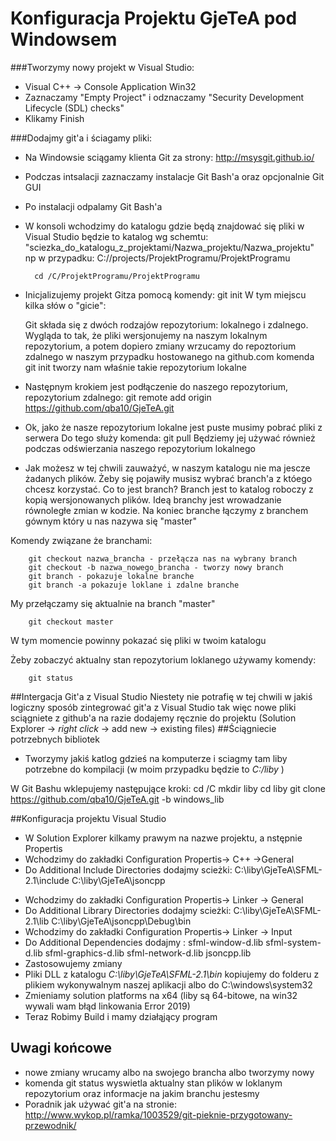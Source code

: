 Konfiguracja Projektu GjeTeA pod Windowsem
======
###Tworzymy nowy projekt w Visual Studio:

- Visual C++ -> Console Application Win32 
- Zaznaczamy "Empty Project" i odznaczamy "Security Development Lifecycle (SDL) checks"
- Klikamy Finish

###Dodajmy git'a i ściagamy pliki:
- Na Windowsie sciągamy klienta Git za strony: http://msysgit.github.io/
- Podczas intsalacji zaznaczamy instalacje Git Bash'a oraz opcjonalnie Git GUI
- Po instalacji odpalamy Git Bash'a
- W konsoli wchodzimy do katalogu gdzie będą znajdować się pliki
w Visual Studio będzie to katalog wg schemtu: 
        "sciezka_do_katalogu_z_projektami/Nazwa_projektu/Nazwa_projektu"
	np w przypadku:  C://projects/ProjektProgramu/ProjektProgramu

		cd /C/ProjektProgramu/ProjektProgramu
- Inicjalizujemy projekt Gitza pomocą komendy:
        git init
	W tym miejscu kilka słów o "gicie":

	Git składa się z dwóch rodzajów repozytorium: lokalnego i zdalnego. Wygląda to tak, że pliki wersjonujemy na naszym lokalnym repozytorium, a potem dopiero zmiany wrzucamy do repoztorium zdalnego w naszym przypadku hostowanego na github.com		komenda git init tworzy nam właśnie takie repozytorium lokalne
- Następnym krokiem jest podłączenie do naszego repozytorium, repozytorium zdalnego:
		git remote add origin https://github.com/qba10/GjeTeA.git
- Ok, jako że nasze repozytorium lokalne jest puste musimy pobrać pliki z serwera
	Do tego służy komenda:
        git pull
	Będziemy jej  używać również podczas odświerzania naszego repozytorium lokalnego

- Jak możesz w tej chwili zauważyć, w naszym katalogu nie ma jescze żadanych plików. Żeby się pojawiły musisz wybrać branch'a z któego chcesz korzystać.
Co to jest branch?
Branch jest to katalog roboczy z kopią wersjonowanych plików. Ideą branchy jest wrowadzanie równoległe zmian w kodzie.
Na koniec branche łączymy z branchem gównym który u nas nazywa się "master"

Komendy związane że branchami:

    	git checkout nazwa_brancha - przełącza nas na wybrany branch
		git checkout -b nazwa_nowego_brancha - tworzy nowy branch
		git branch - pokazuje lokalne branche
		git branch -a pokazuje loklane i zdalne branche
My przełączamy się aktualnie na branch "master"
		
		git checkout master
W tym momencie powinny pokazać się pliki w twoim katalogu

Żeby zobaczyć aktualny stan repozytorium loklanego używamy komendy:
		
		git status
##Intergacja Git'a z Visual Studio
Niestety nie potrafię w tej chwili w jakiś logiczny sposób zintegrować git'a z Visual Studio 
	tak więc nowe pliki sciągniete z github'a na razie  dodajemy ręcznie do projektu (Solution Explorer -> *right click* -> add new -> existing files)
##Ściągniecie potrzebnych bibliotek

* Tworzymy jakiś katlog gdzieś na komputerze i sciagmy tam liby potrzebne do kompilacji (w moim przypadku będzie to *C:/liby* )
	
W Git Bashu wklepujemy następujące kroki:
		cd /C
		mkdir liby
		cd liby
		git clone https://github.com/qba10/GjeTeA.git -b windows_lib

##Konfiguracja projektu Visual Studio	
* W Solution Explorer kilkamy prawym na nazwe projektu, a nstępnie Propertis
* Wchodzimy do zakładki Configuration Propertis-> C++ ->General 
* Do Additional Include Directories dodajmy scieżki: 
		C:\liby\GjeTeA\SFML-2.1\include
		C:\liby\GjeTeA\jsoncpp
- Wchodzimy do zakładki Configuration Propertis-> Linker -> General
- Do Additional Library Directories dodajmy scieżki:
		C:\liby\GjeTeA\SFML-2.1\lib
		C:\liby\GjeTeA\jsoncpp\Debug\bin
- Wchodzimy do zakładki Configuration Propertis-> Linker -> Input
- Do Additional Dependencies dodajmy :
		sfml-window-d.lib
		sfml-system-d.lib
		sfml-graphics-d.lib
		sfml-network-d.lib
		jsoncpp.lib
- Zastosowujemy zmiany
- Pliki DLL z katalogu *C:\liby\GjeTeA\SFML-2.1\bin* kopiujemy do folderu z plikiem wykonywalnym naszej aplikacji albo do C:\windows\system32
- Zmieniamy solution platforms na x64 (liby są 64-bitowe, na win32 wywali wam błąd linkowania Error 2019)
- Teraz Robimy Build i mamy działąjący program

## Uwagi końcowe
- nowe zmiany wrucamy albo na swojego brancha albo tworzymy nowy
- komenda 
        git status
wyswietla aktualny stan plików w loklanym repozytorium oraz informacje na jakim branchu jestesmy
- Poradnik jak używać git'a na stronie: http://www.wykop.pl/ramka/1003529/git-pieknie-przygotowany-przewodnik/
